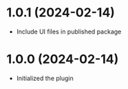# 1.0.1 (2024-02-14)

- Include UI files in published package

# 1.0.0 (2024-02-14)

- Initialized the plugin

